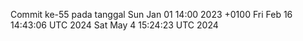 Commit ke-55 pada tanggal Sun Jan 01 14:00 2023 +0100
Fri Feb 16 14:43:06 UTC 2024
Sat May  4 15:24:23 UTC 2024
